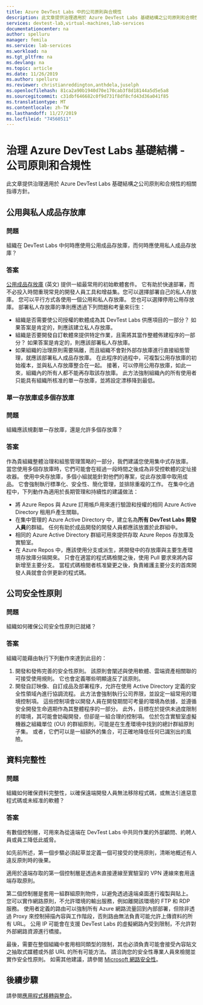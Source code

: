 ```yaml
---
title: Azure DevTest Labs 中的公司原則與合規性
description: 此文章提供治理適用於 Azure DevTest Labs 基礎結構之公司原則和合規性的相關指導方針。
services: devtest-lab,virtual-machines,lab-services
documentationcenter: na
author: spelluru
manager: femila
ms.service: lab-services
ms.workload: na
ms.tgt_pltfrm: na
ms.devlang: na
ms.topic: article
ms.date: 11/26/2019
ms.author: spelluru
ms.reviewer: christianreddington,anthdela,juselph
ms.openlocfilehash: 81ca2a90b1940d70e170cab3f8d18144a5d5e5a8
ms.sourcegitcommit: c31dbf646682c0f9d731f8df8cfd43d36a041f85
ms.translationtype: MT
ms.contentlocale: zh-TW
ms.lasthandoff: 11/27/2019
ms.locfileid: "74560511"
---
```

# <a name="governance-of-azure-devtest-labs-infrastructure---company-policy-and-compliance"></a>治理 Azure DevTest Labs 基礎結構 - 公司原則和合規性
此文章提供治理適用於 Azure DevTest Labs 基礎結構之公司原則和合規性的相關指導方針。 

## <a name="public-vs-private-artifact-repository"></a>公用與私人成品存放庫

### <a name="question"></a>問題
組織在 DevTest Labs 中何時應使用公用成品存放庫，而何時應使用私人成品存放庫？

### <a name="answer"></a>答案
[公用成品存放庫](https://github.com/Azure/azure-devtestlab/tree/master/Artifacts) \(英文\) 提供一組最常用的初始軟體套件。 它有助於快速部署，而不必投入時間重現常見的開發人員工具和增益集。您可以選擇部署自己的私人存放庫。 您可以平行方式各使用一個公用和私人存放庫。 您也可以選擇停用公用存放庫。 部署私人存放庫的準則應透過下列問題和考量來衍生：

- 組織是否需要使公司授權的軟體成為其 DevTest Labs 供應項目的一部分？ 如果答案是肯定的，則應該建立私人存放庫。
- 組織是否要開發自訂軟體來提供特定作業，且需將其當作整體佈建程序的一部分？ 如果答案是肯定的，則應該部署私人存放庫。
- 如果組織的治理原則需要隔離，而且組織不會對外部存放庫進行直接組態管理，就應該部署私人成品存放庫。 在此程序的過程中，可複製公用存放庫的初始複本，並與私人存放庫整合在一起。 接著，可以停用公用存放庫，如此一來，組織內的所有人都不能再存取該存放庫。 此方法強制組織內的所有使用者只能具有組織所核准的單一存放庫，並將設定漂移降到最低。

### <a name="single-repository-or-multiple-repositories"></a>單一存放庫或多個存放庫 

### <a name="question"></a>問題
組織應該規劃單一存放庫，還是允許多個存放庫？

### <a name="answer"></a>答案
作為貴組織整體治理和組態管理策略的一部分，我們建議您使用集中式存放庫。 當您使用多個存放庫時，它們可能會在經過一段時間之後成為非受控軟體的定址接收器。 使用中央存放庫，多個小組就能針對他們的專案，從此存放庫中取用成品。 它會強制執行標準化、安全性、簡化管理，並排除重複的工作。 在集中化過程中，下列動作為適用於長期管理和持續性的建議做法：

- 將 Azure Repos 與 Azure 訂用帳戶用來進行驗證和授權的相同 Azure Active Directory 租用戶產生關聯。
- 在集中管理的 Azure Active Directory 中，建立名為**所有 DevTest Labs 開發人員**的群組。 任何有助於成品開發的開發人員都應該放置於此群組中。
- 相同的 Azure Active Directory 群組可用來提供存取 Azure Repos 存放庫及實驗室。
- 在 Azure Repos 中，應該使用分支或派生，將開發中的存放庫與主要生產環境存放庫分隔開來。 只會在適當的程式碼檢閱之後，使用 Pull 要求來將內容新增至主要分支。 當程式碼檢閱者核准變更之後，負責維護主要分支的首席開發人員就會合併更新的程式碼。 

## <a name="corporate-security-policies"></a>公司安全性原則

### <a name="question"></a>問題
組織如何確保公司安全性原則已就緒？

### <a name="answer"></a>答案
組織可能藉由執行下列動作來達到此目的：

1. 開發和發佈完善的安全性原則。 該原則會闡述與使用軟體、雲端資產相關聯的可接受使用規則。 它也會定義哪些明顯違反了該原則。 
2. 開發自訂映像、自訂成品及部署程序，允許在使用 Active Directory 定義的安全性領域內進行協調流程。 此方法會強制執行公司界限，並設定一組常用的環境控制項。 這些控制項會以開發人員在開發期間可考量的環境為依據，並遵循安全開發生命週期作為其整體程序的一部分。 此外，目標在於提供未過度限制的環境，其可能會妨礙開發，但卻是一組合理的控制項。 位於包含實驗室虛擬機器之組織單位 (OU) 的群組原則，可能是在生產環境中找到的總計群組原則子集。 或者，它們可以是一組額外的集合，可正確地降低任何已識別出的風險。

## <a name="data-integrity"></a>資料完整性

### <a name="question"></a>問題
組織如何確保資料完整性，以確保遠端開發人員無法移除程式碼，或無法引進惡意程式碼或未經准的軟體？

### <a name="answer"></a>答案
有數個控制層，可用來為從遠端在 DevTest Labs 中共同作業的外部顧問、約聘人員或員工降低此威脅。 

如先前所述，第一個步驟必須起草並定義一個可接受的使用原則，清晰地概述有人違反原則時的後果。 

適用於遠端存取的第一個控制層是透過未直接連線至實驗室的 VPN 連線來套用遠端存取原則。 

第二個控制層是套用一組群組原則物件，以避免透過遠端桌面進行複製與貼上。 您可以實作網路原則，不允許環境的輸出服務，例如離開該環境的 FTP 和 RDP 服務。 使用者定義的路由可以強制所有 Azure 網路流量回到內部部署，但除非透過 Proxy 來控制掃描內容與工作階段，否則路由無法負責可能允許上傳資料的所有 URL。 公用 IP 可能會在支援 DevTest Labs 的虛擬網路內受到限制，不允許對外部網路資源進行橋接。

最後，需要在整個組織中套用相同類型的限制，其也必須負責可能會接受內容貼文之抽取式媒體或外部 URL 的所有可能方法。 請洽詢您的安全性專業人員來檢閱並實作安全性原則。 如需其他建議，請參閱 [Microsoft 網路安全性](https://www.microsoft.com/security/default.aspx?&WT.srch=1&wt.mc_id=AID623240_SEM_sNYnsZDs)。


## <a name="next-steps"></a>後續步驟
請參閱[應用程式移轉與整合](devtest-lab-guidance-governance-application-migration-integration.md)。
